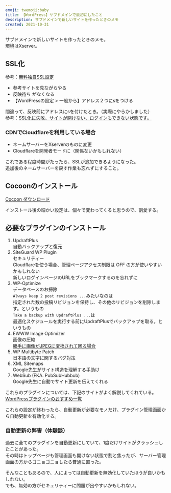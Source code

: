```yaml
---
emoji: twemoji:baby
title: 【WordPress】サブドメインで最初にしたこと
description: サブドメインで新しいサイトを作ったときのメモ
created: 2021-10-31
---
```


サブドメインで新しいサイトを作ったときのメモ。  
環境はXserver。

## SSL化
参考：[無料独自SSL設定](https://www.xserver.ne.jp/manual/man_server_ssl.php)  
- 参考サイトを見ながらやる
- 反映待ち がなくなる
- 【WordPressの設定 > 一般から】アドレス２つにsをつける

間違って、反映前にアドレスにsを付けたとき。（実際にやらかしました）  
参考：[SSL化に失敗、サイトが開けない、ログインもできない状態です。](https://ja.wordpress.org/support/topic/ssl%E5%8C%96%E3%81%AB%E5%A4%B1%E6%95%97%E3%80%81%E3%82%B5%E3%82%A4%E3%83%88%E3%81%8C%E9%96%8B%E3%81%91%E3%81%AA%E3%81%8F%E3%81%AA%E3%81%A3%E3%81%A6%E3%81%97%E3%81%BE%E3%81%84%E3%81%BE%E3%81%97/)

### CDNでCloudflareを利用している場合
- ネームサーバーをXserverのものに変更
- Cloudflareを開発者モードに（関係ないかもしれない）

これである程度時間がたったら、SSLが追加できるようになった。  
追加後のネームサーバーを戻す作業も忘れずにすること。

## Cocoonのインストール
[Cocoon ダウンロード](https://wp-cocoon.com/downloads/)

インストール後の細かい設定は、個々で変わってくると思うので、割愛する。

## 必要なプラグインのインストール
1. UpdraftPlus  
自動バックアップと復元
1. SiteGuard WP Plugin  
セキュリティー  
Cloudflareを使う場合、管理ページアクセス制限は OFF の方が使いやすいかもしれない  
新しいログインページのURLをブックマークするのを忘れずに
1. WP-Optimize  
データベースのお掃除  
`Always keep 2 post revisions ...`みたいなのは  
指定された数の投稿リビジョンを保持し、その他のリビジョンを削除します。というもの  
`Take a backup with UpdraftPlus ...`は  
最適化スケジュールを実行する前にUpdraftPlusでバックアップを取る。というもの
1. EWWW Image Optimizer  
画像の圧縮  
[勝手に画像がJPEGに変換されて困る場合](https://affilife.sainoa.com/archives/4105.html)
1. WP Multibyte Patch  
日本語の文字に関するバグ対策
1. XML Sitemaps  
Google先生がサイト構造を理解する手助け
1. WebSub (FKA. PubSubHubbub)  
Google先生に自動でサイト更新を伝えてくれる

これらのプラグインについては、下記のサイトがよく解説してくれている。  
[WordPressプラグインのおすすめ一覧](https://blog-bootcamp.jp/start/wordpress-plugin/)

これらの設定が終わったら、自動更新が必要なモノだけ、プラグイン管理画面から自動更新を有効化する。

### 自動更新の弊害（体験談）
過去に全てのプラグインを自動更新にしていて、1度だけサイトがクラッシュしたことがあった。  
その時はトップページも管理画面も開けない状態で割と焦ったが、サーバー管理画面の方からゴニョゴニョしたら普通に直った。

そんなこともあるので、人によっては自動更新を無効化していたほうが良いかもしれない。  
でも、無効の方がセキュリティーに問題が出やすいかもしれない。

